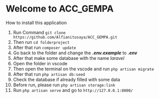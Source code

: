 # Welcome to ACC_GEMPA

How to install this application

1. Run Command `git clone https://github.com/Alfianitusaya/ACC_GEMPA.git`
2. Then run `cd folderproject`
3. After that run `composer update`
4. Go back to the folder and change the **_.env.example_** to **_.env_**
5. After that make some database with the name _laravel_
6. Open the folder in vscode
7. Then open the terminal on the vscode and run `php artisan migrate`
8. After that run `php artisan db:seed`
9. Check the database if already filled with some data
10. Before run, please run  `php artisan storage:link`
11. Run `php artisan serve` and go to `http://127.0.0.1:8000/`
